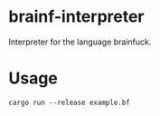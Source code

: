 # brainf-interpreter

Interpreter for the language brainfuck.

# Usage

    cargo run --release example.bf